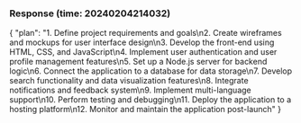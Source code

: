 ### Response (time: 20240204214032)

{
  "plan": "1. Define project requirements and goals\n2. Create wireframes and mockups for user interface design\n3. Develop the front-end using HTML, CSS, and JavaScript\n4. Implement user authentication and user profile management features\n5. Set up a Node.js server for backend logic\n6. Connect the application to a database for data storage\n7. Develop search functionality and data visualization features\n8. Integrate notifications and feedback system\n9. Implement multi-language support\n10. Perform testing and debugging\n11. Deploy the application to a hosting platform\n12. Monitor and maintain the application post-launch"
}
